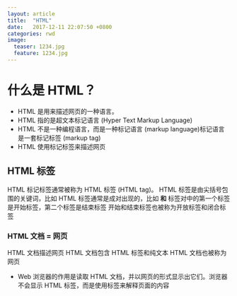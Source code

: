 ```yaml
---
layout: article
title:  "HTML"
date:   2017-12-11 22:07:50 +0800
categories: rwd 
image:
  teaser: 1234.jpg
  feature: 1234.jpg
---
```


#  什么是 HTML？
 
 + HTML 是用来描述网页的一种语言。
 + HTML 指的是超文本标记语言 (Hyper Text Markup Language)
 + HTML 不是一种编程语言，而是一种标记语言 (markup language)标记语言是一套标记标签 (markup tag)
 + HTML 使用标记标签来描述网页
## HTML 标签
HTML 标记标签通常被称为 HTML 标签 (HTML tag)。
HTML 标签是由尖括号包围的关键词，比如 <html>
HTML 标签通常是成对出现的，比如 <b> 和 </b>
标签对中的第一个标签是开始标签，第二个标签是结束标签
开始和结束标签也被称为开放标签和闭合标签
### HTML 文档 = 网页
HTML 文档描述网页
HTML 文档包含 HTML 标签和纯文本
HTML 文档也被称为网页

 + Web 浏览器的作用是读取 HTML 文档，并以网页的形式显示出它们。浏览器不会显示 HTML 标签，而是使用标签来解释页面的内容